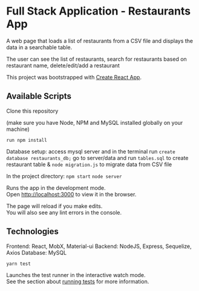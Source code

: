 # Full Stack Application - Restaurants App

A web page that loads a list of restaurants from a CSV file and displays the data in a searchable table.

The user can see the list of restaurants, search for restaurants based on restaurant name, delete/edit/add a restaurant

This project was bootstrapped with [Create React App](https://github.com/facebook/create-react-app).

## Available Scripts

Clone this repository

(make sure you have Node, NPM and MySQL installed globally on your machine)

`run npm install`

Database setup:
  access mysql server and in the terminal run `create database restaurants_db;` 
  go to server/data and run `tables.sql` to create restaurant table & `node migration.js` to migrate data from CSV file

In the project directory:
 `npm start`
 `node server`

Runs the app in the development mode.\
Open [http://localhost:3000](http://localhost:3000) to view it in the browser.

The page will reload if you make edits.\
You will also see any lint errors in the console.

## Technologies

Frontend: React, MobX, Material-ui
Backend: NodeJS, Express, Sequelize, Axios
Database: MySQL

 `yarn test`

Launches the test runner in the interactive watch mode.\
See the section about [running tests](https://facebook.github.io/create-react-app/docs/running-tests) for more information.

